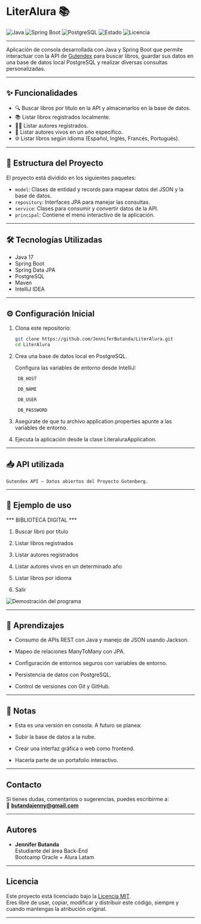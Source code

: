 # LiterAlura 📚

![Java](https://img.shields.io/badge/Java-17-orange)
![Spring Boot](https://img.shields.io/badge/Spring%20Boot-3.5.0-brightgreen)
![PostgreSQL](https://img.shields.io/badge/PostgreSQL-15-blue)
![Estado](https://img.shields.io/badge/Estado-En%20desarrollo-yellow)
![Licencia](https://img.shields.io/badge/Licencia-MIT-lightgrey)

---

Aplicación de consola desarrollada con Java y Spring Boot que permite interactuar con la API de [Gutendex](https://gutendex.com/) para buscar libros, guardar sus datos en una base de datos local PostgreSQL y realizar diversas consultas personalizadas.

---

## ✨ Funcionalidades

- 🔍 Buscar libros por título en la API y almacenarlos en la base de datos.
- 📚 Listar libros registrados localmente.
- 👩‍💼 Listar autores registrados.
- 🧓 Listar autores vivos en un año específico.
- 🌐 Listar libros según idioma (Español, Inglés, Francés, Portugués).

---

## 🧱 Estructura del Proyecto

El proyecto está dividido en los siguientes paquetes:

- `model`: Clases de entidad y records para mapear datos del JSON y la base de datos.
- `repository`: Interfaces JPA para manejar las consultas.
- `service`: Clases para consumir y convertir datos de la API.
- `principal`: Contiene el menú interactivo de la aplicación.

---

## 🛠️ Tecnologías Utilizadas

- Java 17
- Spring Boot
- Spring Data JPA
- PostgreSQL
- Maven
- IntelliJ IDEA

---

## ⚙️ Configuración Inicial

1. Clona este repositorio:
   ```bash
   git clone https://github.com/JenniferButanda/LiterAlura.git
   cd LiterAlura
   
2. Crea una base de datos local en PostgreSQL.

    Configura las variables de entorno desde IntelliJ:

        DB_HOST

        DB_NAME

        DB_USER

        DB_PASSWORD

3. Asegúrate de que tu archivo application.properties apunte a las variables de entorno.

4. Ejecuta la aplicación desde la clase LiteraluraApplication.

---

## 📥 API utilizada

    Gutendex API – Datos abiertos del Proyecto Gutenberg.

---

## 🧪 Ejemplo de uso

*** BIBLIOTECA DIGITAL ***
1. Buscar libro por título
2. Listar libros registrados
3. Listar autores registrados
4. Listar autores vivos en un determinado año
5. Listar libros por idioma

0. Salir


![Demostración del programa](Demo_Literalura.gif)

---

## 🧠 Aprendizajes

- Consumo de APIs REST con Java y manejo de JSON usando Jackson.

- Mapeo de relaciones ManyToMany con JPA.

- Configuración de entornos seguros con variables de entorno.

- Persistencia de datos con PostgreSQL.

- Control de versiones con Git y GitHub.

---

## 📌 Notas

- Esta es una versión en consola. A futuro se planea:

- Subir la base de datos a la nube.

- Crear una interfaz gráfica o web como frontend.

- Hacerla parte de un portafolio interactivo.

---

## Contacto

Si tienes dudas, comentarios o sugerencias, puedes escribirme a:  
📧 **butandajenny@gmail.com**

---

## Autores

- **Jennifer Butanda**  
  Estudiante del área Back-End  
  Bootcamp Oracle + Alura Latam

---

## Licencia

Este proyecto está licenciado bajo la [Licencia MIT]([https://opensource.org/licenses/MIT](https://github.com/JenniferButanda/ConversorDeMonedas/blob/main/LICENSE)).  
Eres libre de usar, copiar, modificar y distribuir este código, siempre y cuando mantengas la atribución original.

---

  
